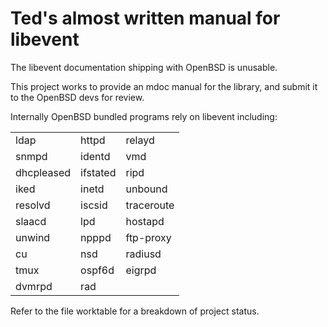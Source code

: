 Ted's almost written manual for libevent 
========================================

The libevent documentation shipping with OpenBSD is unusable.

This project works to provide an mdoc manual for the library, and submit it
to the OpenBSD devs for review.

Internally OpenBSD bundled programs rely on libevent including:

|               |               |               |
|---------------|---------------|---------------|
| ldap          | httpd         | relayd        |
| snmpd         | identd        | vmd           |
| dhcpleased    | ifstated      | ripd          |
| iked          | inetd         | unbound       |
| resolvd       | iscsid        | traceroute    |
| slaacd        | lpd           | hostapd       |
| unwind        | npppd         | ftp-proxy     |
| cu            | nsd           | radiusd       |
| tmux          | ospf6d        | eigrpd        |
| dvmrpd        | rad           |               |

Refer to the file worktable for a breakdown of project status.
